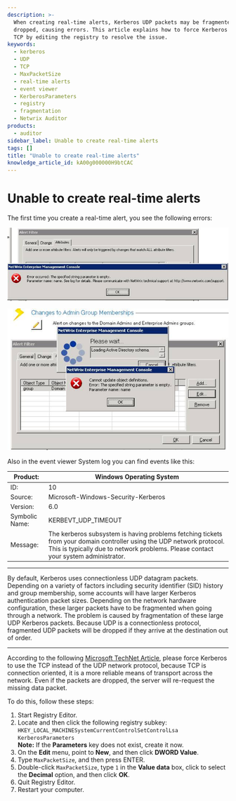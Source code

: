 ```yaml
---
description: >-
  When creating real-time alerts, Kerberos UDP packets may be fragmented and
  dropped, causing errors. This article explains how to force Kerberos to use
  TCP by editing the registry to resolve the issue.
keywords:
  - kerberos
  - UDP
  - TCP
  - MaxPacketSize
  - real-time alerts
  - event viewer
  - KerberosParameters
  - registry
  - fragmentation
  - Netwrix Auditor
products:
  - auditor
sidebar_label: Unable to create real-time alerts
tags: []
title: "Unable to create real-time alerts"
knowledge_article_id: kA00g000000H9btCAC
---
```


# Unable to create real-time alerts

The first time you create a real-time alert, you see the following errors:

![Error 1](images/ka04u000000HcUe_0EM7000000050xL.png)

![Error 2](images/ka04u000000HcUe_0EM7000000050xQ.png)

Also in the event viewer System log you can find events like this:

| Product: | Windows Operating System |
|---|---|
| ID: | 10 |
| Source: | Microsoft-Windows-Security-Kerberos |
| Version: | 6.0 |
| Symbolic Name: | KERBEVT_UDP_TIMEOUT |
| Message: | The kerberos subsystem is having problems fetching tickets from your domain controller using the UDP network protocol. This is typically due to network problems. Please contact your system administrator. |

---

By default, Kerberos uses connectionless UDP datagram packets. Depending on a variety of factors including security identifier (SID) history and group membership, some accounts will have larger Kerberos authentication packet sizes. Depending on the network  hardware configuration, these larger packets have to be fragmented when going through a network. The problem is caused by fragmentation of these large UDP Kerberos packets. Because UDP is a connectionless protocol, fragmented UDP packets will be dropped if they arrive at the destination out of order.

---

According to the following [Microsoft TechNet Article](http://technet.microsoft.com/en-us/library/cc733891%28v=ws.10%29.aspx), please force Kerberos to use the TCP instead of the UDP network protocol, because TCP is connection oriented, it is a more reliable means of transport across the network. Even if the packets are dropped, the server will re-request the missing data packet.

To do this, follow these steps:

1. Start Registry Editor.
2. Locate and then click the following registry subkey:  
   `HKEY_LOCAL_MACHINESystemCurrentControlSetControlLsa KerberosParameters`  
   **Note:** If the **Parameters** key does not exist, create it now.
3. On the **Edit** menu, point to **New**, and then click **DWORD Value**.
4. Type `MaxPacketSize`, and then press ENTER.
5. Double-click `MaxPacketSize`, type `1` in the **Value data** box, click to select the **Decimal** option, and then click **OK**.
6. Quit Registry Editor.
7. Restart your computer.
